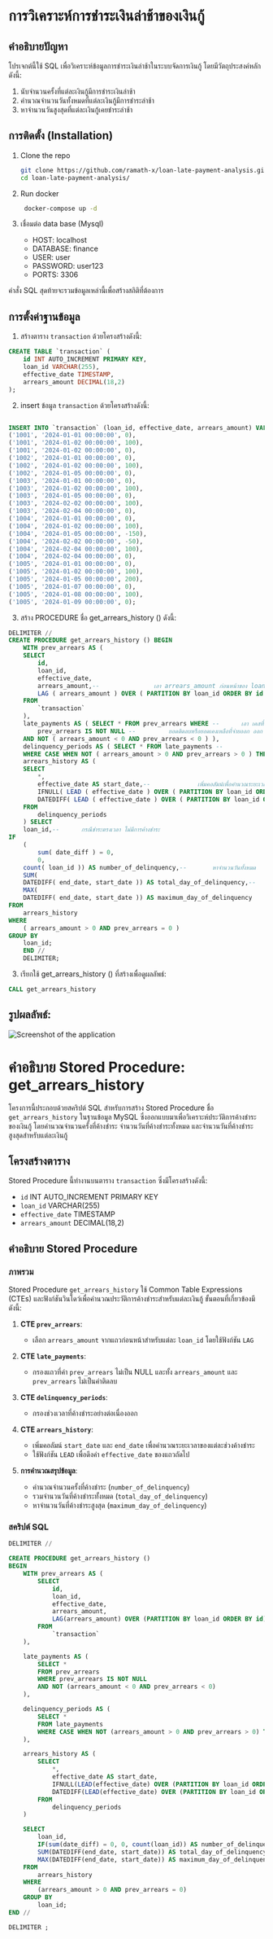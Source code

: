 # การวิเคราะห์การชำระเงินล่าช้าของเงินกู้

## คำอธิบายปัญหา

โปรเจกต์นี้ใช้ SQL เพื่อวิเคราะห์ข้อมูลการชำระเงินล่าช้าในระบบจัดการเงินกู้ โดยมีวัตถุประสงค์หลัก ดังนี้:

1. นับจำนวนครั้งที่แต่ละเงินกู้มีการชำระเงินล่าช้า
2. คำนวณจำนวนวันทั้งหมดที่แต่ละเงินกู้มีการชำระล่าช้า
3. หาจำนวนวันสูงสุดที่แต่ละเงินกู้เคยชำระล่าช้า

## การติดตั้ง (Installation)
1. Clone the repo

    ```bash
    git clone https://github.com/ramath-x/loan-late-payment-analysis.git
    cd loan-late-payment-analysis/
    ```
2. Run docker

    ```bash
     docker-compose up -d
    ```

3. เชื่อมต่อ data base (Mysql)

    -  HOST: localhost
    -  DATABASE: finance
    -  USER: user
    -  PASSWORD: user123
    -  PORTS: 3306



คำสั่ง SQL สุดท้ายจะรวมข้อมูลเหล่านี้เพื่อสร้างสถิติที่ต้องการ

## การตั้งค่าฐานข้อมูล

1. สร้างตาราง `transaction` ด้วยโครงสร้างดังนี้:

```sql
CREATE TABLE `transaction` (
    id INT AUTO_INCREMENT PRIMARY KEY,
    loan_id VARCHAR(255),
    effective_date TIMESTAMP, 
    arrears_amount DECIMAL(18,2)
);

```

2. insert ข้อมูล `transaction` ด้วยโครงสร้างดังนี้:

```sql

INSERT INTO `transaction` (loan_id, effective_date, arrears_amount) VALUES
('1001', '2024-01-01 00:00:00', 0),
('1001', '2024-01-02 00:00:00', 100),
('1001', '2024-01-02 00:00:00', 0),
('1002', '2024-01-01 00:00:00', 0),
('1002', '2024-01-02 00:00:00', 100),
('1002', '2024-01-05 00:00:00', 0),
('1003', '2024-01-01 00:00:00', 0),
('1003', '2024-01-02 00:00:00', 100),
('1003', '2024-01-05 00:00:00', 0),
('1003', '2024-02-02 00:00:00', 100),
('1003', '2024-02-04 00:00:00', 0),
('1004', '2024-01-01 00:00:00', 0),
('1004', '2024-01-02 00:00:00', 100),
('1004', '2024-01-05 00:00:00', -150),
('1004', '2024-02-02 00:00:00', -50),
('1004', '2024-02-04 00:00:00', 100),
('1004', '2024-02-04 00:00:00', 0),
('1005', '2024-01-01 00:00:00', 0),
('1005', '2024-01-02 00:00:00', 100),
('1005', '2024-01-05 00:00:00', 200),
('1005', '2024-01-07 00:00:00', 0),
('1005', '2024-01-08 00:00:00', 100),
('1005', '2024-01-09 00:00:00', 0);

```

3. สร้าง PROCEDURE ชื่อ get_arrears_history () ดังนี้:

```sql
DELIMITER //
CREATE PROCEDURE get_arrears_history () BEGIN
	WITH prev_arrears AS (
	SELECT
		id,
		loan_id,
		effective_date,
		arrears_amount,-- 				เอา arrears_amount ก่อนหน้าของ loan_id
		LAG ( arrears_amount ) OVER ( PARTITION BY loan_id ORDER BY id ) AS prev_arrears 
	FROM
		`transaction` 
	),
	late_payments AS ( SELECT * FROM prev_arrears WHERE -- 		เอา เคสที่ แรกที่ยอดเป็น 0  ออก
		prev_arrears IS NOT NULL -- 		ยอดติดลบหรือยอดเคงเหลือที่จ่ายออก ออก
	AND NOT ( arrears_amount < 0 AND prev_arrears < 0 ) ),
	delinquency_periods AS ( SELECT * FROM late_payments -- 			เอาแถวระหว่างที่ออกค้างชำระต่อเนื่องออก
	WHERE CASE WHEN NOT ( arrears_amount > 0 AND prev_arrears > 0 ) THEN 'top_low' ELSE NULL END = 'top_low' ),
	arrears_history AS (
	SELECT
		*,
		effective_date AS start_date,-- 			เพิ่มคอลัมน์เพื่อคำนวณระยะเวลาการค้างชำระ
		IFNULL( LEAD ( effective_date ) OVER ( PARTITION BY loan_id ORDER BY id ), CURRENT_DATE ) AS end_date,
		DATEDIFF( LEAD ( effective_date ) OVER ( PARTITION BY loan_id ORDER BY id ), effective_date ) AS date_diff 
	FROM
		delinquency_periods 
	) SELECT
	loan_id,-- 		กรณีชำระตรงเวลา ไม่มีการค้างชำระ
IF
	(
		sum( date_diff ) = 0,
		0,
	count( loan_id )) AS number_of_delinquency,-- 		หาจำนวนวันทั้งหมด
	SUM(
	DATEDIFF( end_date, start_date )) AS total_day_of_delinquency,-- 		หาจำนวนวันสูงสุดที่เคยค้างชำระ
	MAX(
	DATEDIFF( end_date, start_date )) AS maximum_day_of_delinquency 
FROM
	arrears_history 
WHERE
	( arrears_amount > 0 AND prev_arrears = 0 ) 
GROUP BY
	loan_id;
	END //
	DELIMITER;
```

3. เรียกใช้ get_arrears_history () ที่สร้างเพื่อดูผลลัพธ์:

```sql
CALL get_arrears_history

```

 ## รูปผลลัพธ์:

![Screenshot of the application](images/result_query.png)

# คำอธิบาย Stored Procedure: get_arrears_history

โครงการนี้ประกอบด้วยสคริปต์ SQL สำหรับการสร้าง Stored Procedure ชื่อ `get_arrears_history` ในฐานข้อมูล MySQL ซึ่งออกแบบมาเพื่อวิเคราะห์ประวัติการค้างชำระของเงินกู้ โดยคำนวณจำนวนครั้งที่ค้างชำระ จำนวนวันที่ค้างชำระทั้งหมด และจำนวนวันที่ค้างชำระสูงสุดสำหรับแต่ละเงินกู้

## โครงสร้างตาราง

Stored Procedure นี้ทำงานบนตาราง `transaction` ซึ่งมีโครงสร้างดังนี้:

- `id` INT AUTO_INCREMENT PRIMARY KEY
- `loan_id` VARCHAR(255)
- `effective_date` TIMESTAMP
- `arrears_amount` DECIMAL(18,2)

## คำอธิบาย Stored Procedure

### ภาพรวม

Stored Procedure `get_arrears_history` ใช้ Common Table Expressions (CTEs) และฟังก์ชันวินโดว์เพื่อคำนวณประวัติการค้างชำระสำหรับแต่ละเงินกู้ ขั้นตอนที่เกี่ยวข้องมีดังนี้:

1. **CTE `prev_arrears`**:
    - เลือก `arrears_amount` จากแถวก่อนหน้าสำหรับแต่ละ `loan_id` โดยใช้ฟังก์ชัน `LAG`

2. **CTE `late_payments`**:
    - กรองแถวที่ค่า `prev_arrears` ไม่เป็น NULL และทั้ง `arrears_amount` และ `prev_arrears` ไม่เป็นค่าติดลบ

3. **CTE `delinquency_periods`**:
    - กรองช่วงเวลาที่ค้างชำระอย่างต่อเนื่องออก

4. **CTE `arrears_history`**:
    - เพิ่มคอลัมน์ `start_date` และ `end_date` เพื่อคำนวณระยะเวลาของแต่ละช่วงค้างชำระ
    - ใช้ฟังก์ชัน `LEAD` เพื่อดึงค่า `effective_date` ของแถวถัดไป

5. **การคำนวณสรุปข้อมูล**:
    - คำนวณจำนวนครั้งที่ค้างชำระ (`number_of_delinquency`)
    - รวมจำนวนวันที่ค้างชำระทั้งหมด (`total_day_of_delinquency`)
    - หาจำนวนวันที่ค้างชำระสูงสุด (`maximum_day_of_delinquency`)

### สคริปต์ SQL

```sql
DELIMITER //

CREATE PROCEDURE get_arrears_history ()
BEGIN
    WITH prev_arrears AS (
        SELECT
            id,
            loan_id,
            effective_date,
            arrears_amount,
            LAG(arrears_amount) OVER (PARTITION BY loan_id ORDER BY id) AS prev_arrears
        FROM
            `transaction`
    ),

    late_payments AS (
        SELECT * 
        FROM prev_arrears
        WHERE prev_arrears IS NOT NULL
        AND NOT (arrears_amount < 0 AND prev_arrears < 0)
    ),

    delinquency_periods AS (
        SELECT * 
        FROM late_payments
        WHERE CASE WHEN NOT (arrears_amount > 0 AND prev_arrears > 0) THEN 'top_low' ELSE NULL END = 'top_low'
    ),

    arrears_history AS (
        SELECT
            *,
            effective_date AS start_date,
            IFNULL(LEAD(effective_date) OVER (PARTITION BY loan_id ORDER BY id), CURRENT_DATE) AS end_date,
            DATEDIFF(LEAD(effective_date) OVER (PARTITION BY loan_id ORDER BY id), effective_date) AS date_diff
        FROM
            delinquency_periods
    )

    SELECT
        loan_id,
        IF(sum(date_diff) = 0, 0, count(loan_id)) AS number_of_delinquency,
        SUM(DATEDIFF(end_date, start_date)) AS total_day_of_delinquency,
        MAX(DATEDIFF(end_date, start_date)) AS maximum_day_of_delinquency
    FROM
        arrears_history
    WHERE
        (arrears_amount > 0 AND prev_arrears = 0)
    GROUP BY
        loan_id;
END //

DELIMITER ;


